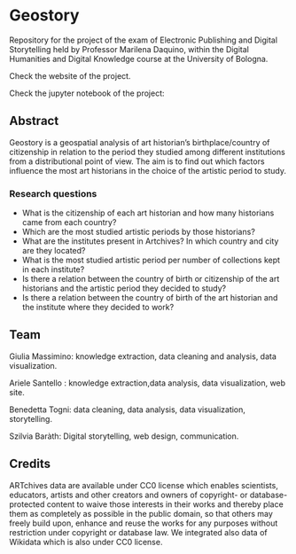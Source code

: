# Geostory
Repository for the project of the exam of  Electronic Publishing and Digital Storytelling held by Professor Marilena Daquino, within the Digital Humanities and Digital Knowledge course at the University of Bologna.

Check the website<link al sito> of the project.

Check the jupyter notebook of the project: <link a binder>

## Abstract
Geostory is a geospatial analysis of art historian’s birthplace/country of citizenship in relation to the period they studied among different institutions from a distributional point of view. The aim is to find out which factors influence the most art historians in the choice of the artistic period to study. 

### Research questions
- What is the citizenship of each art historian and how many historians came from each country?
- Which are the most studied artistic periods by those historians?
- What are the institutes present in Artchives? In which country and city are they located?
- What is the most studied artistic period per number of collections kept in each institute? 
- Is there a relation between the country of birth or citizenship of the art historians and the artistic period they decided to study? 
- Is there a relation between the country of birth of the art historian and the institute where they decided to work?

## Team
Giulia Massimino: knowledge extraction, data cleaning and analysis, data visualization.

Ariele Santello : knowledge extraction,data analysis, data visualization, web site.

Benedetta Togni: data cleaning, data analysis, data visualization, storytelling.

Szilvia Baràth: Digital storytelling, web design, communication.
   
## Credits
ARTchives data are available under CC0 license which enables scientists, educators, artists and other creators and owners of copyright- or database-protected content to waive those interests in their works and thereby place them as completely as possible in the public domain, so that others may freely build upon, enhance and reuse the works for any purposes without restriction under copyright or database law. We integrated also data of Wikidata which is also under CC0 license.
